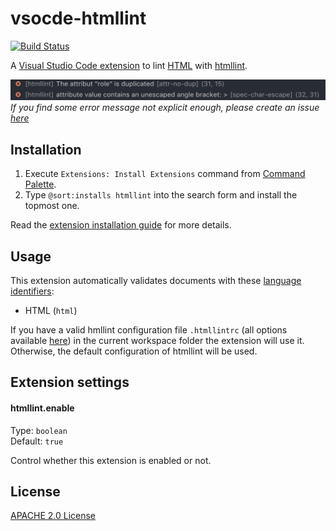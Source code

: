 # vsocde-htmllint

[![Build Status](https://travis-ci.org/KamiKillertO/vscode-htmllint.svg?branch=master)](https://travis-ci.org/KamiKillertO/vscode-htmllint)

A [Visual Studio Code extension](https://code.visualstudio.com/) to lint [HTML](https://www.w3.org/WebPlatform/WG/PubStatus#HTML_specifications) with [htmllint](https://github.com/htmllint/htmllint).

![screenshot](screenshot.png)
_If you find some error message not explicit enough, please create an issue [here](https://github.com/KamiKillertO/vscode-htmllint/issues)_

## Installation

1. Execute `Extensions: Install Extensions` command from [Command Palette](https://code.visualstudio.com/docs/getstarted/userinterface#_command-palette).
2. Type `@sort:installs htmllint` into the search form and install the topmost one.

Read the [extension installation guide](https://code.visualstudio.com/docs/editor/extension-gallery) for more details.

## Usage

This extension automatically validates documents with these [language identifiers](https://code.visualstudio.com/docs/languages/overview#_language-id):

* HTML (`html`)

If you have a valid hmllint configuration file `.htmllintrc` (all options available [here](https://github.com/htmllint/htmllint/wiki/Options)) in the current workspace folder the extension will use it. Otherwise, the default configuration of htmllint will be used.

## Extension settings

#### htmllint.enable

Type: `boolean`  
Default: `true`

Control whether this extension is enabled or not.

<!-- #### stylelint.config

Type: `Object`  
Default: `null`

Set stylelint [`config`](https://github.com/stylelint/stylelint/blob/master/docs/user-guide/node-api.md#config) option. Note that when this option is enabled, stylelint doesn't load configuration files. -->

## License

[APACHE 2.0 License](./LICENSE.txt)
